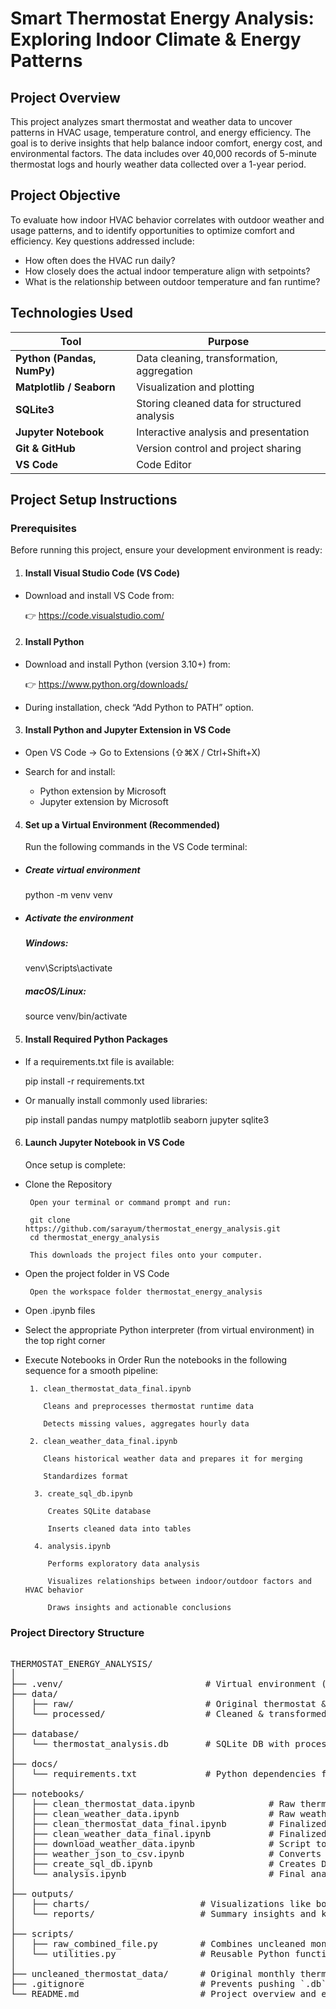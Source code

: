 
# Smart Thermostat Energy Analysis: Exploring Indoor Climate & Energy Patterns

## Project Overview
This project analyzes smart thermostat and weather data to uncover patterns in HVAC usage, temperature control, and energy efficiency. The goal is to derive insights that help balance indoor comfort, energy cost, and environmental factors. The data includes over 40,000 records of 5-minute thermostat logs and hourly weather data collected over a 1-year period.

## Project Objective
To evaluate how indoor HVAC behavior correlates with outdoor weather and usage patterns, and to identify opportunities to optimize comfort and efficiency. Key questions addressed include:

- How often does the HVAC run daily?
- How closely does the actual indoor temperature align with setpoints?
- What is the relationship between outdoor temperature and fan runtime?

## Technologies Used

| Tool                       | Purpose                                      |
| -------------------------- | -------------------------------------------- |
| **Python (Pandas, NumPy)** | Data cleaning, transformation, aggregation   |
| **Matplotlib / Seaborn**   | Visualization and plotting                   |
| **SQLite3**                | Storing cleaned data for structured analysis |
| **Jupyter Notebook**       | Interactive analysis and presentation        |
| **Git & GitHub**           | Version control and project sharing          |
| **VS Code**                | Code Editor                                  |

## Project Setup Instructions

### Prerequisites

Before running this project, ensure your development environment is ready:

1. #### **Install Visual Studio Code (VS Code)**

- Download and install VS Code from:

    👉 https://code.visualstudio.com/

2. #### **Install Python**

- Download and install Python (version 3.10+) from:

    👉 https://www.python.org/downloads/

- During installation, check “Add Python to PATH” option.

3. #### **Install Python and Jupyter Extension in VS Code**

- Open VS Code → Go to Extensions (⇧⌘X / Ctrl+Shift+X)

- Search for and install:
  - Python extension by Microsoft
  - Jupyter extension by Microsoft

4. #### **Set up a Virtual Environment (Recommended)**

   Run the following commands in the VS Code terminal:

- ##### **Create virtual environment**
  python -m venv venv

- ##### **Activate the environment**

    ##### **Windows:**
     venv\Scripts\activate

    ##### **macOS/Linux:**
     source venv/bin/activate

5. #### **Install Required Python Packages**

- If a requirements.txt file is available:

    pip install -r requirements.txt

- Or manually install commonly used libraries:

    pip install pandas numpy matplotlib seaborn jupyter sqlite3

6. #### **Launch Jupyter Notebook in VS Code**

    Once setup is complete:

- Clone the Repository 

       Open your terminal or command prompt and run:

       git clone https://github.com/sarayum/thermostat_energy_analysis.git
       cd thermostat_energy_analysis

       This downloads the project files onto your computer.

- Open the project folder in VS Code
         
       Open the workspace folder thermostat_energy_analysis

- Open .ipynb files

- Select the appropriate Python interpreter (from virtual environment) in the top right corner

- Execute Notebooks in Order
       Run the notebooks in the following sequence for a smooth pipeline:

       1. clean_thermostat_data_final.ipynb

          Cleans and preprocesses thermostat runtime data

          Detects missing values, aggregates hourly data

       2. clean_weather_data_final.ipynb

          Cleans historical weather data and prepares it for merging

          Standardizes format

        3. create_sql_db.ipynb

           Creates SQLite database

           Inserts cleaned data into tables

        4. analysis.ipynb

           Performs exploratory data analysis

           Visualizes relationships between indoor/outdoor factors and HVAC behavior

           Draws insights and actionable conclusions


### Project Directory Structure
<pre lang="md"> 
THERMOSTAT_ENERGY_ANALYSIS/
│
├── .venv/                           # Virtual environment (excluded from Git)
├── data/
│   ├── raw/                         # Original thermostat & weather data (CSV/JSON)
│   └── processed/                   # Cleaned & transformed datasets for analysis
│
├── database/
│   └── thermostat_analysis.db       # SQLite DB with processed weather & thermostat tables
│
├── docs/
│   └── requirements.txt             # Python dependencies for reproducibility
│
├── notebooks/
│   ├── clean_thermostat_data.ipynb              # Raw thermostat data cleaning
│   ├── clean_weather_data.ipynb                 # Raw weather data cleaning
│   ├── clean_thermostat_data_final.ipynb        # Finalized thermostat preprocessing
│   ├── clean_weather_data_final.ipynb           # Finalized weather preprocessing
│   ├── download_weather_data.ipynb              # Script to call Open-Meteo API
│   ├── weather_json_to_csv.ipynb                # Converts JSON response to CSV
│   ├── create_sql_db.ipynb                      # Creates DB and populates tables
│   └── analysis.ipynb                           # Final analysis & visualization notebook
│
├── outputs/
│   ├── charts/                     # Visualizations like boxplots, heatmaps, time series
│   └── reports/                    # Summary insights and key observations (optional)
│
├── scripts/
│   ├── raw_combined_file.py        # Combines uncleaned monthly thermostat CSVs
│   └── utilities.py                # Reusable Python functions for EDA & preprocessing
│
├── uncleaned_thermostat_data/      # Original monthly thermostat CSVs before merging
├── .gitignore                      # Prevents pushing `.db`, processed data, etc. to Git
└── README.md                       # Project overview and execution instructions
</pre>